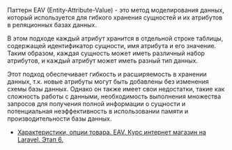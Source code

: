 Паттерн EAV (Entity-Attribute-Value) - это метод моделирования данных, 
который используется для гибкого хранения сущностей и их атрибутов в реляционных базах данных.

В этом подходе каждый атрибут хранится в отдельной строке таблицы, содержащей идентификатор сущности, 
имя атрибута и его значение. Таким образом, каждая сущность может иметь различный набор атрибутов, 
и каждый атрибут может иметь разный тип данных.

Этот подход обеспечивает гибкость и расширяемость в хранении данных, 
т.к. новые атрибуты могут быть добавлены без изменения схемы базы данных. 
Однако он также имеет свои недостатки, такие как сложность работы с данными, 
необходимость выполнения множества запросов для получения полной информации о сущности 
и потенциальная неэффективность в использовании памяти и производительности базы данных.

[//]: # "materials"

- [Характеристики, опции товара. EAV. Курс интернет магазин на Laravel. Этап 6.](https://youtu.be/zcTDe66Ppus)

[//]: # "/materials"
